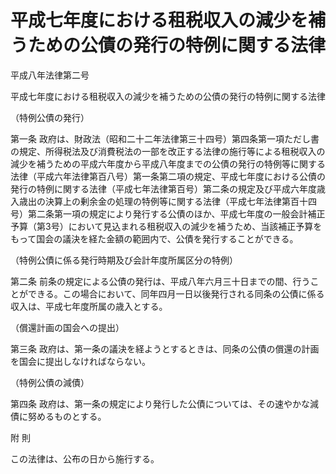 # 平成七年度における租税収入の減少を補うための公債の発行の特例に関する法律

平成八年法律第二号

平成七年度における租税収入の減少を補うための公債の発行の特例に関する法律

（特例公債の発行）

第一条 政府は、財政法（昭和二十二年法律第三十四号）第四条第一項ただし書の規定、所得税法及び消費税法の一部を改正する法律の施行等による租税収入の減少を補うための平成六年度から平成八年度までの公債の発行の特例等に関する法律（平成六年法律第百八号）第一条第二項の規定、平成七年度における公債の発行の特例に関する法律（平成七年法律第百号）第二条の規定及び平成六年度歳入歳出の決算上の剰余金の処理の特例等に関する法律（平成七年法律第百十四号）第二条第一項の規定により発行する公債のほか、平成七年度の一般会計補正予算（第3号）において見込まれる租税収入の減少を補うため、当該補正予算をもって国会の議決を経た金額の範囲内で、公債を発行することができる。

（特例公債に係る発行時期及び会計年度所属区分の特例）

第二条 前条の規定による公債の発行は、平成八年六月三十日までの間、行うことができる。この場合において、同年四月一日以後発行される同条の公債に係る収入は、平成七年度所属の歳入とする。

（償還計画の国会への提出）

第三条 政府は、第一条の議決を経ようとするときは、同条の公債の償還の計画を国会に提出しなければならない。

（特例公債の減債）

第四条 政府は、第一条の規定により発行した公債については、その速やかな減債に努めるものとする。

附 則

この法律は、公布の日から施行する。
